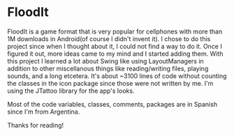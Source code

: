 # FloodIt
FloodIt is a game format that is very popular for cellphones with more than 1M downloads in Android(of course I didn't invent it). I chose to do this project since when I thought about it, I could not find a way to do it.
Once I figured it out, more ideas came to my mind and I started adding them. With this project I learned a lot about Swing like using LayoutManagers in addition to other 
miscellanous things like reading/writing files, playing sounds, and a long etcetera. 
It's about ~3100 lines of code without counting the classes in the icon package since those were not written by me. I'm 
using the JTattoo library for the app's looks.

Most of the code variables, classes, comments, packages are in Spanish since I'm from Argentina.

Thanks for reading!
